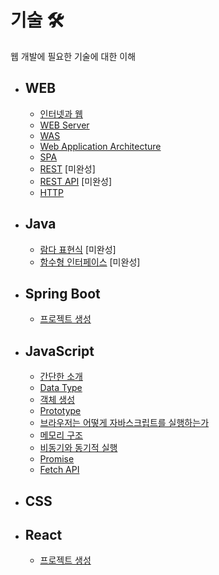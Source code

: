 # 기술 🛠
웹 개발에 필요한 기술에 대한 이해

* ## WEB
	* [인터넷과 웹](https://github.com/mingeun2154/skill/tree/main/web/internet-web#internet-and-web)
	* [WEB Server](https://github.com/mingeun2154/skill/tree/main/web/webServer#web-server)
	* [WAS](https://github.com/mingeun2154/skill/tree/main/web/webServer#wasweb-application-server)
	* [Web Application Architecture](https://github.com/mingeun2154/skill/tree/main/web/webapp-architecture#web-service-architecture)
	* [SPA](https://github.com/mingeun2154/skill/tree/main/web/spa#spa)
	* [REST](https://github.com/mingeun2154/skill/tree/main/web/REST#rest) [미완성]
	* [REST API](https://github.com/mingeun2154/skill/tree/main/web/REST-API#rest-api) [미완성]
	* [HTTP](https://github.com/mingeun2154/skill/tree/main/web/HTTP#http)
* ## Java      
	* [람다 표현식](https://github.com/mingeun2154/skill/tree/main/Java/lambda#lambda) [미완성]
	* [함수형 인터페이스](https://github.com/mingeun2154/skill/tree/main/functionalInterface#functional-interface) [미완성]
* ## Spring Boot      
	* [프로젝트 생성](https://github.com/mingeun2154/skill/tree/main/SpringBoot/createProject#create-new-project)
* ## JavaScript      
	* [간단한 소개](https://github.com/mingeun2154/skill/tree/main/JS/whatIsJS#javascript)
	* [Data Type](https://github.com/mingeun2154/skill/tree/main/JS/basic#data-type-1)      
	* [객체 생성](https://github.com/mingeun2154/skill/tree/main/JS/object/#javascript-object)
	* [Prototype](https://github.com/mingeun2154/skill/tree/main/JS/object/#prototype)
	* [브라우저는 어떻게 자바스크립트를 실행하는가](https://github.com/mingeun2154/skill/tree/main/JS/howDoesItWork#runtime-1)      
	* [메모리 구조](https://github.com/mingeun2154/skill/tree/main/JS/memory#javascript%EC%9D%98-%EB%A9%94%EB%AA%A8%EB%A6%AC-%EA%B5%AC%EC%A1%B0)
	* [비동기와 동기적 실행](https://github.com/mingeun2154/skill/tree/main/JS/asynchronous#asynchronous--synchronous)
	* [Promise](https://github.com/mingeun2154/skill/tree/main/JS/promise#promise)
	* [Fetch API](https://github.com/mingeun2154/skill/tree/main/JS/fetch#fetch-api)
* ## CSS
* ## React      
	* [프로젝트 생성](https://github.com/mingeun2154/skill/tree/main/React/init#start-react-project)

